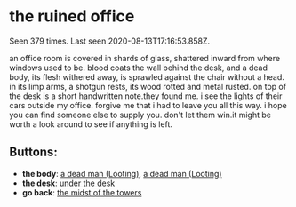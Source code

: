 # the ruined office

Seen 379 times. Last seen 2020-08-13T17:16:53.858Z.

an office room is covered in shards of glass, shattered inward from where windows used to be. blood coats the wall behind the desk, and a dead body, its flesh withered away, is sprawled against the chair without a head. in its limp arms, a shotgun rests, its wood rotted and metal rusted. on top of the desk is a short handwritten note.<span class='doc'>they found me. i see the lights of their cars outside my office. forgive me that i had to leave you all this way. i hope you can find someone else to supply you. don't let them win.</span>it might be worth a look around to see if anything is left.

## Buttons:

- **the body**: [a dead man (Looting)](a-dead-man--Looting--60k5um.md), [a dead man (Looting)](a-dead-man--Looting--N1fxbts.md)
- **the desk**: [under the desk](under-the-desk-jw4x17.md)
- **go back**: [the midst of the towers](the-midst-of-the-towers-lxsdpw.md)